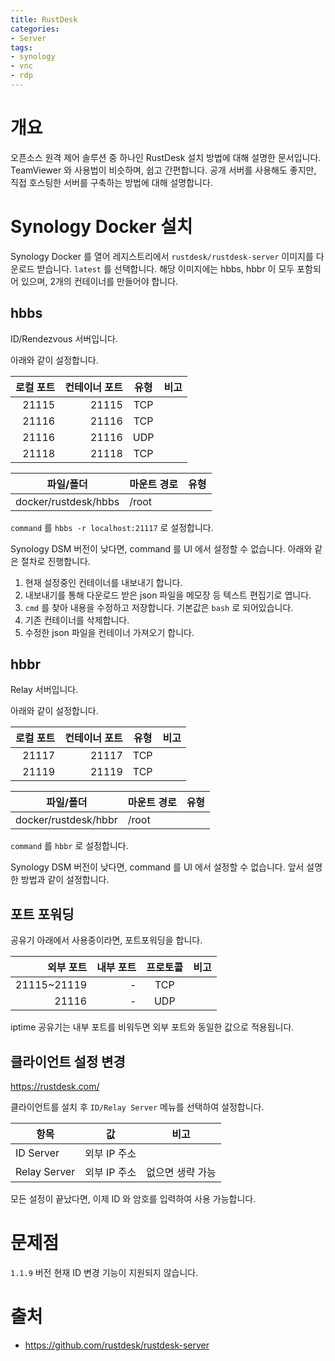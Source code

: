 ```yaml
---
title: RustDesk
categories:
- Server
tags:
- synology
- vnc
- rdp
---
```


# 개요
오픈소스 원격 제어 솔루션 중 하나인 RustDesk 설치 방법에 대해 설명한 문서입니다. TeamViewer 와 사용법이 비슷하며, 쉽고 간편합니다.
공개 서버를 사용해도 좋지만, 직접 호스팅한 서버를 구축하는 방법에 대해 설명합니다. 



# Synology Docker 설치
Synology Docker 를 열어 레지스트리에서 `rustdesk/rustdesk-server` 이미지를 다운로드 받습니다. `latest` 를 선택합니다. 해당 이미지에는 hbbs, hbbr 이 모두 포함되어 있으며, 2개의 컨테이너를 만들어야 합니다.


## hbbs
ID/Rendezvous 서버입니다.

아래와 같이 설정합니다.

| 로컬 포트 | 컨테이너 포트 | 유형 | 비고 |
| -: | -: | :-: | - |
| 21115 | 21115 | TCP | |
| 21116 | 21116 | TCP | |
| 21116 | 21116 | UDP | |
| 21118 | 21118 | TCP | |

| 파일/폴더 | 마운트 경로 | 유형 |
| - | - | - |
| docker/rustdesk/hbbs | /root | |

`command` 를 `hbbs -r localhost:21117` 로 설정합니다.

Synology DSM 버전이 낮다면, command 를 UI 에서 설정할 수 없습니다. 아래와 같은 절차로 진행합니다.

1. 현재 설정중인 컨테이너를 내보내기 합니다.
2. 내보내기를 통해 다운로드 받은 json 파일을 메모장 등 텍스트 편집기로 엽니다.
3. `cmd` 를 찾아 내용을 수정하고 저장합니다. 기본값은 `bash` 로 되어있습니다.
4. 기존 컨테이너를 삭제합니다.
5. 수정한 json 파일을 컨테이너 가져오기 합니다.


## hbbr
Relay 서버입니다.

아래와 같이 설정합니다.

| 로컬 포트 | 컨테이너 포트 | 유형 | 비고 |
| -: | -: | :-: | - |
| 21117 | 21117 | TCP | |
| 21119 | 21119 | TCP | |

| 파일/폴더 | 마운트 경로 | 유형 |
| - | - | - |
| docker/rustdesk/hbbr | /root | |

`command` 를 `hbbr` 로 설정합니다.

Synology DSM 버전이 낮다면, command 를 UI 에서 설정할 수 없습니다. 앞서 설명한 방법과 같이 설정합니다.


## 포트 포워딩
공유기 아래에서 사용중이라면, 포트포워딩을 합니다.

| 외부 포트 | 내부 포트 | 프로토콜 | 비고 |
| -: | -: | :-: | - |
| 21115~21119 | - | TCP | |
| 21116 | - | UDP | |

iptime 공유기는 내부 포트를 비워두면 외부 포트와 동일한 값으로 적용됩니다.


## 클라이언트 설정 변경
https://rustdesk.com/

클라이언트를 설치 후 `ID/Relay Server` 메뉴를 선택하여 설정합니다.

| 항목 | 값 | 비고 |
| - | - | - |
| ID Server | 외부 IP 주소 | |
| Relay Server | 외부 IP 주소 | 없으면 생략 가능 |

모든 설정이 끝났다면, 이제 ID 와 암호를 입력하여 사용 가능합니다.



# 문제점
`1.1.9` 버전 현재 ID 변경 기능이 지원되지 않습니다.



# 출처
- <https://github.com/rustdesk/rustdesk-server>


